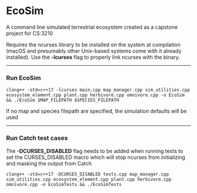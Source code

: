 # EcoSim
A command line simulated terrestrial ecosystem created as a capstone project for CS:3210

Requires the ncurses library to be installed on the system at compilation (macOS and presumably other Unix-based
systems come with it already installed). Use the **-lcurses** flag to properly link ncurses with the binary.

---
### Run EcoSim

`clang++ -std=c++17 -lcurses main.cpp map_manager.cpp sim_utilities.cpp ecosystem_element.cpp plant.cpp herbivore.cpp omnivore.cpp -o EcoSim && ./EcoSim $MAP_FILEPATH $SPECIES_FILEPATH`

If no map and species filepath are specified, the simulation defaults will be used

---
### Run Catch test cases

The **-DCURSES_DISABLED** flag needs to be added when running tests to set the CURSES_DISABLED macro which will stop ncurses from initializing and masking the output from Catch

`clang++ -std=c++17 -DCURSES_DISABLED tests.cpp map_manager.cpp sim_utilities.cpp ecosystem_element.cpp plant.cpp herbivore.cpp omnivore.cpp -o EcoSimTests && ./EcoSimTests`